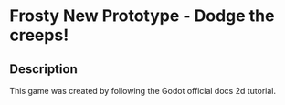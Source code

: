# Frosty New Prototype - Dodge the creeps!

## Description

This game was created by following the Godot official docs 2d tutorial.

